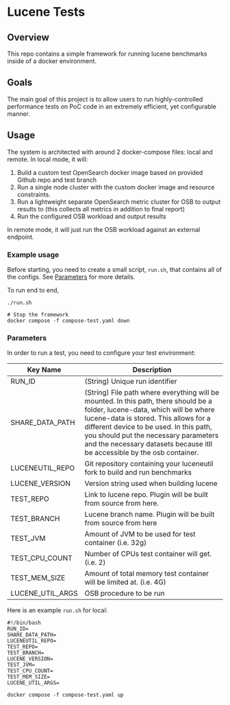 # Lucene Tests

## Overview

This repo contains a simple framework for running lucene benchmarks inside of a docker environment.

## Goals
The main goal of this project is to allow users to run highly-controlled performance tests on PoC code in 
an extremely efficient, yet configurable manner.

## Usage

The system is architected with around 2 docker-compose files: local and remote. In local mode, it will:
1. Build a custom test OpenSearch docker image based on provided Github repo and test branch
2. Run a single node cluster with the custom docker image and resource constraints.
3. Run a lightweight separate OpenSearch metric cluster for OSB to output results to (this collects all metrics in addition to final report)
4. Run the configured OSB workload and output results

In remote mode, it will just run the OSB workload against an external endpoint.

### Example usage

Before starting, you need to create a small script, `run.sh`, that contains all of the configs.
See [Parameters](#parameters) for more details.

To run end to end, 
```
./run.sh

# Stop the framework
docker compose -f compose-test.yaml down
```

### Parameters

In order to run a test, you need to configure your test environment:


| Key Name         | Description                                                                                                                                                                                                                                                                                                                           |
|------------------|---------------------------------------------------------------------------------------------------------------------------------------------------------------------------------------------------------------------------------------------------------------------------------------------------------------------------------------|
| RUN_ID           | (String) Unique run identifier                                                                                                                                                                                                                                                                                                        |
| SHARE_DATA_PATH  | (String) File path where everything will be mounted. In this path, there should be a folder, lucene-data, which will be where lucene-data is stored. This allows for a different device to be used. In this path, you should put the necessary parameters and the necessary datasets because itll be accessible by the osb container. |
| LUCENEUTIL_REPO  | Git repository containing your luceneutil fork to build and run benchmarks |
| LUCENE_VERSION   | Version string used when building lucene |
| TEST_REPO        | Link to lucene repo. Plugin will be built from source from here.                                                                                                                                                                                                                                                                      |
| TEST_BRANCH      | Lucene branch name. Plugin will be built from source from here                                                                                                                                                                                                                                                                        |
| TEST_JVM         | Amount of JVM to be used for test container (i.e. 32g)                                                                                                                                                                                                                                                                                |
| TEST_CPU_COUNT   | Number of CPUs test container will get. (i.e. 2)                                                                                                                                                                                                                                                                                      |
| TEST_MEM_SIZE    | Amount of total memory test container will be limited at. (i.e. 4G)                                                                                                                                                                                                                                                                   |
| LUCENE_UTIL_ARGS | OSB procedure to be run                                                                                                                                                                                                                                                                                                               |

Here is an example `run.sh` for local:
```
#!/bin/bash
RUN_ID=
SHARE_DATA_PATH=
LUCENEUTIL_REPO=
TEST_REPO=
TEST_BRANCH=
LUCENE_VERSION=
TEST_JVM=
TEST_CPU_COUNT=
TEST_MEM_SIZE=
LUCENE_UTIL_ARGS=

docker compose -f compose-test.yaml up
```
